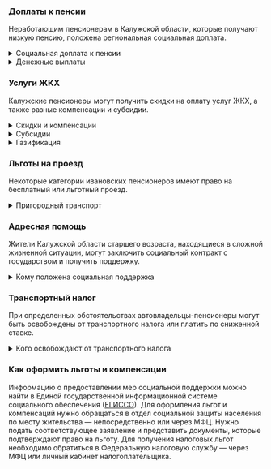 ### Доплаты к пенсии
Неработающим пенсионерам в Калужской области, которые получают низкую пенсию, положена региональная социальная доплата. 
<details>
<summary>Социальная доплата к пенсии</summary>

В Калужской области региональный прожиточный минимум пенсионера ниже общефедерального. Поэтому неработающим пенсионерам с низким размером пенсии положена федеральная социальная доплата к пенсии до российского прожиточного минимума пенсионера. В 2021 году эта сумма [составляет]( https://pfr.gov.ru/grazhdanam/pensionres/soc_doplata/~7905)10 022 рубля. Для назначения выплаты нужно обратиться в территориальное отделение Пенсионного фонда (ПФР) по месту жительства.  
</details>
<details>
<summary>Денежные выплаты</summary>

Если пенсионер относится к льготной категории, он имеет право на ежемесячную денежную выплату (ЕДВ), которая регулярно индексируется.
ЕДВ для калужских ветеранов труда и пострадавших от политических репрессий — 462 рубля, а для реабилитированных лиц и тружеников тыла — 669 рублей. Если пенсионер в ходе репрессий был лишён свободы, а потом его реабилитировали, каждый месяц ему [платят]( https://docs.cntd.ru/document/972212504) компенсацию в 1000 рублей. Столько же доплачивают к пенсии калужского долгожителя, отметившего 100-летний юбилей.
</details>


### Услуги ЖКХ
Калужские пенсионеры могут получить скидки на оплату услуг ЖКХ, а также разные компенсации и субсидии. 
<details>
<summary>Скидки и компенсации</summary>

Компенсация в 50% на оплату услуг ЖКХ положена ветеранам труда, труженикам тыла, реабилитированным и пострадавшим от репрессий, им также компенсируют оплату капремонта. 
Одиноких неработающих пенсионеров по достижении 70 лет освобождают от взносов на капремонт на 50%, а с 80-летнего возраста они вообще не платят за капремонт. Льгота распространяется и на граждан этого возраста, если семья состоит из неработающих пенсионеров (от 60 лет — мужчины и от 55 лет — женщины) или инвалидов I и II групп. 
</details>
<details>
<summary>Субсидии</summary>

Пенсионерам положена субсидия на оплату услуг ЖКХ при расходах на «коммуналку» 22% совокупного дохода семьи. 
</details>
<details>
<summary>Газификация</summary>

Калужские пенсионеры могут получить социальную помощь на [газификацию]( https://docs.cntd.ru/document/972212794) принадлежащего им домовладения. Она полагается участникам и инвалидам ВОВ, инвалидам I группы или боевых действий, блокадникам и несовершеннолетним узникам фашизма.
</details>


### Льготы на проезд
Некоторые категории ивановских пенсионеров имеют право на бесплатный или льготный проезд. 
<details>
<summary>Пригородный транспорт</summary>

Калужские ветераны труда, труженики тыла, реабилитированные и пострадавшие от репрессий, инвалиды и чернобыльцы бесплатно ездят на электричках и автомобильном транспорте (кроме такси) по пригородным маршрутам. 
Все без исключения калужские пенсионеры и мужчины старше 60 лет, а женщины — 55 лет в период с 1 марта по 15 октября могут купить билет на пригородную электричку с пунктами назначения в пределах области со скидкой 50%.
</details>

### Адресная помощь
Жители Калужской области старшего возраста, находящиеся в сложной жизненной ситуации, могут заключить социальный контракт с государством и получить поддержку.
<details>
<summary>Кому положена социальная поддержка</summary>

Пенсионерам, оказавшимся в трудной жизненной ситуации по независящим от них причинам, оказывают адресную помощь. Она может быть как в виде денежных выплат, ежемесячных или единовременных, так и в натуральной форме — в виде обеспечения продуктами питания, одеждой и обувью, медикаментами. С нуждающимися пенсионерами может быть заключён социальный контракт. Он предусматривает помощь при поиске работы, ведении предпринимательской деятельности или личного подсобного хозяйства.
</details>

### Транспортный налог
При определенных обстоятельствах автовладельцы-пенсионеры могут быть освобождены от транспортного налога или платить по сниженной ставке. 
<details>
<summary>Кого освобождают от транспортного налога</summary>

Транспортный налог [не платят]( https://docs.cntd.ru/document/972210971) Герои СССР и РФ и награждённые орденом Славы трёх степеней, а также, ветераны боевых действий, граждане, подвергшиеся радиации, и инвалиды. Льгота предусмотрена на один легковой автомобиль мощностью не более 150 л. с. Калужские пенсионеры не платят транспортный налог, если на их машине стоит электрический двигатель.
</details>


### Как оформить льготы и компенсации

Информацию о предоставлении мер социальной поддержки можно найти в Единой государственной информационной системе социального обеспечения ([ЕГИССО]( http://egisso.ru/site/client/#/)). Для оформления льгот и компенсаций нужно обращаться в отдел социальной защиты населения по месту жительства — непосредственно или через МФЦ. Нужно подать соответствующее заявление и представить документы, которые подтверждают право на льготу. Для получения налоговых льгот необходимо обратиться в Федеральную налоговую службу — через МФЦ или личный кабинет налогоплательщика.





